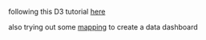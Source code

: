 following this D3 tutorial <a href="http://alignedleft.com/tutorials/d3">here</a>

also trying out some <a href="http://bost.ocks.org/mike/map/">mapping</a> to create a data dashboard